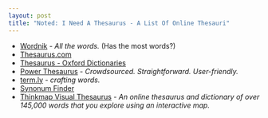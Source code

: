 ```yaml
---
layout: post
title: "Noted: I Need A Thesaurus - A List Of Online Thesauri"
---
```


* [Wordnik](https://www.wordnik.com/) - *All the words.* (Has the most words?)
* [Thesaurus.com](http://www.thesaurus.com/)
* [Thesaurus - Oxford Dictionaries](http://www.oxforddictionaries.com/thesaurus/)
* [Power Thesaurus](http://www.powerthesaurus.org/) - *Crowdsourced.
Straightforward. User-friendly.*
* [term.ly](http://term.ly/) - *crafting words.*
* [Synonum Finder](http://www.synonym-finder.com/)
* [Thinkmap Visual Thesaurus](http://www.visualthesaurus.com/) - *An online
thesaurus and dictionary of over 145,000 words that you explore using an interactive map.*
